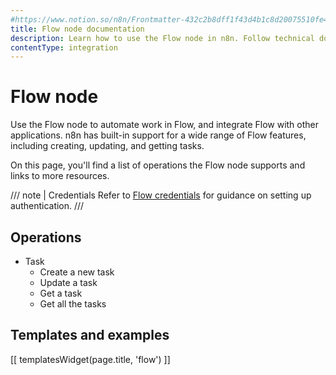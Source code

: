 ```yaml
---
#https://www.notion.so/n8n/Frontmatter-432c2b8dff1f43d4b1c8d20075510fe4
title: Flow node documentation
description: Learn how to use the Flow node in n8n. Follow technical documentation to integrate Flow node into your workflows.
contentType: integration
---
```


# Flow node

Use the Flow node to automate work in Flow, and integrate Flow with other applications. n8n has built-in support for a wide range of Flow features, including creating, updating, and getting tasks.

On this page, you'll find a list of operations the Flow node supports and links to more resources.

/// note | Credentials
Refer to [Flow credentials](/integrations/builtin/credentials/flow/) for guidance on setting up authentication. 
///

## Operations

* Task
    * Create a new task
    * Update a task
    * Get a task
    * Get all the tasks

## Templates and examples

<!-- see https://www.notion.so/n8n/Pull-in-templates-for-the-integrations-pages-37c716837b804d30a33b47475f6e3780 -->
[[ templatesWidget(page.title, 'flow') ]]
